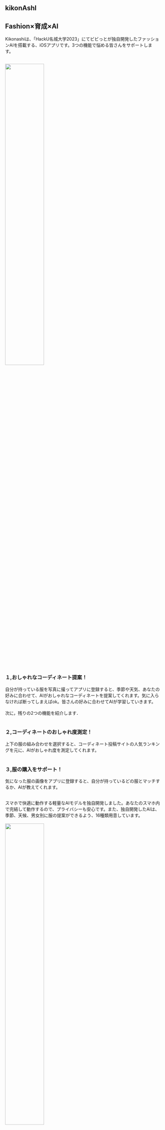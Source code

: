 ## kikonAshI
## Fashion×育成×AI
Kikonashiは、「HackU名城大学2023」にてビビっとが独自開発したファッションAIを搭載する、iOSアプリです。3つの機能で悩める皆さんをサポートします。<br><br>

<img src="https://github.com/sakai1250/hacku2023/assets/92532910/e296ff7c-7809-42c7-92cf-9b95e1365334" width="50%">

### １,おしゃれなコーディネート提案！
自分が持っている服を写真に撮ってアプリに登録すると、季節や天気、あなたの好みに合わせて、AIがおしゃれなコーディネートを提案してくれます。気に入らなければ断ってしまえばok。皆さんの好みに合わせてAIが学習していきます。<br><br>
次に，残りの2つの機能を紹介します．<br><br>

### ２,コーディネートのおしゃれ度測定！
上下の服の組み合わせを選択すると、コーディネート投稿サイトの人気ランキングを元に、AIがおしゃれ度を測定してくれます。<br><br>

### ３,服の購入をサポート！
気になった服の画像をアプリに登録すると、自分が持っているどの服とマッチするか、AIが教えてくれます。<br><br>

スマホで快適に動作する軽量なAIモデルを独自開発しました。あなたのスマホ内で完結して動作するので、プライバシーも安心です。また、独自開発したAIは、季節、天候、男女別に服の提案ができるよう、16種類用意しています。<br><br>
<img src="https://github.com/sakai1250/hacku2023/assets/92532910/f6711ec6-0bec-4008-9080-edb863f21448" width="50%">

#### 「診断」
主要機能の、コーディネート提案を試します。服は事前に登録してあります。<br><br>

#### 「推論」
登録した上下の服の、すべての組み合わせに対して、おしゃれ度を測定しています。<br><br>

#### 「おしゃれ度表示」
おしゃれ度が一番高いコーディネートが提案されます。
気に入らなかったら、やめとく、を押してみましょう。
次におしゃれ度が高かったコーディネートを提案してくれます。
これにする、を押すと、今までの回答をもとに、AIがユーザーに合わせて再学習します。<br><br>
#### 「再学習」
あなたと一緒にキャラクターもおしゃれになっていきます。<br><br>

<img src="https://github.com/sakai1250/hacku2023/assets/92532910/b876fdd5-aefa-4859-9a02-57eb6d6ad3ad" width="50%">



## Privacy Policy
【利用者情報の取得、利用】  
本アプリでは、天気、季節を取得するために端末の位置情報を取得する場合があります。<br><br>

【利用者情報の第三者提供】  
本アプリでは、利用者の個人情報を第三者へ提供することはありません。<br><br>

お問い合わせ先  
ご不明な点がありましたら、vivithotta@icloud.comまでお問合せください。<br><br>
